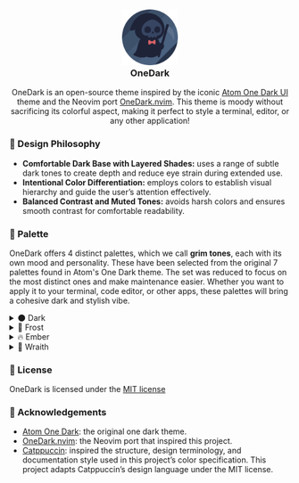 <h3 align="center">
    <img src="https://raw.githubusercontent.com/onedarktheme/onedark/master/assets/logos/onedark-logo-1544x1544.png" width="100" alt="onedark logo"/></br>
    OneDark
</h3>

<p align="center">
    OneDark is an open-source theme inspired by the iconic <a href="https://github.com/atom/atom/tree/master/packages/one-dark-ui">Atom One Dark UI</a> theme and the Neovim port <a href="https://github.com/navarasu/onedark.nvim">OneDark.nvim</a>. This theme is moody without sacrificing its colorful aspect, making it perfect to style a terminal, editor, or any other application!
</p>

### 🧠 Design Philosophy

- **Comfortable Dark Base with Layered Shades:** uses a range of subtle dark tones to create depth and reduce eye strain during extended use.
- **Intentional Color Differentiation:** employs colors to establish visual hierarchy and guide the user’s attention effectively.
- **Balanced Contrast and Muted Tones:** avoids harsh colors and ensures smooth contrast for comfortable readability.

### 🎨 Palette

OneDark offers 4 distinct palettes, which we call **grim tones**, each with its own mood and personality. These have been selected from the original 7 palettes found in Atom's One Dark theme. The set was reduced to focus on the most distinct ones and make maintenance easier. Whether you want to apply it to your terminal, code editor, or other apps, these palettes will bring a cohesive dark and stylish vibe.

<details><summary>🌑 Dark</summary>
<table>
	<tr>
		<th></th>
		<th>Role</th>
		<th>Hex</th>
		<th>RGB</th>
		<th>HSL</th>
	</tr>
	<tr>
		<td><img src="assets/palette/circles/dark-red.png" width="23"/></td>
		<td>Red</td>
		<td><code>#e86671</code></td>
		<td><code>rgb(232, 102, 113)</code></td>
		<td><code>hsl(355, 74%, 65%)</code></td>
	</tr>
	<tr>
		<td><img src="assets/palette/circles/dark-orange.png" width="23"/></td>
		<td>Orange</td>
		<td><code>#d19a66</code></td>
		<td><code>rgb(209, 154, 102)</code></td>
		<td><code>hsl(29, 54%, 61%)</code></td>
	</tr>
	<tr>
		<td><img src="assets/palette/circles/dark-yellow.png" width="23"/></td>
		<td>Yellow</td>
		<td><code>#e5c07b</code></td>
		<td><code>rgb(229, 192, 123)</code></td>
		<td><code>hsl(39, 67%, 69%)</code></td>
	</tr>
	<tr>
		<td><img src="assets/palette/circles/dark-green.png" width="23"/></td>
		<td>Green</td>
		<td><code>#98c379</code></td>
		<td><code>rgb(152, 195, 121)</code></td>
		<td><code>hsl(95, 38%, 62%)</code></td>
	</tr>
	<tr>
		<td><img src="assets/palette/circles/dark-cyan.png" width="23"/></td>
		<td>Cyan</td>
		<td><code>#56b6c2</code></td>
		<td><code>rgb(86, 182, 194)</code></td>
		<td><code>hsl(187, 47%, 55%)</code></td>
	</tr>
	<tr>
		<td><img src="assets/palette/circles/dark-blue.png" width="23"/></td>
		<td>Blue</td>
		<td><code>#61afef</code></td>
		<td><code>rgb(97, 175, 239)</code></td>
		<td><code>hsl(207, 82%, 66%)</code></td>
	</tr>
	<tr>
		<td><img src="assets/palette/circles/dark-purple.png" width="23"/></td>
		<td>Purple</td>
		<td><code>#c678dd</code></td>
		<td><code>rgb(198, 120, 221)</code></td>
		<td><code>hsl(286, 60%, 67%)</code></td>
	</tr>
	<tr>
		<td><img src="assets/palette/circles/dark-dark-red.png" width="23"/></td>
		<td>Dark Red</td>
		<td><code>#993939</code></td>
		<td><code>rgb(153, 57, 57)</code></td>
		<td><code>hsl(0, 46%, 41%)</code></td>
	</tr>
	<tr>
		<td><img src="assets/palette/circles/dark-dark-yellow.png" width="23"/></td>
		<td>Dark Yellow</td>
		<td><code>#93691d</code></td>
		<td><code>rgb(147, 105, 29)</code></td>
		<td><code>hsl(39, 67%, 35%)</code></td>
	</tr>
	<tr>
		<td><img src="assets/palette/circles/dark-dark-purple.png" width="23"/></td>
		<td>Dark Purple</td>
		<td><code>#8a3fa0</code></td>
		<td><code>rgb(138, 63, 160)</code></td>
		<td><code>hsl(286, 43%, 44%)</code></td>
	</tr>
	<tr>
		<td><img src="assets/palette/circles/dark-text.png" width="23"/></td>
		<td>Text</td>
		<td><code>#abb2bf</code></td>
		<td><code>rgb(171, 178, 191)</code></td>
		<td><code>hsl(219, 14%, 71%)</code></td>
	</tr>
	<tr>
		<td><img src="assets/palette/circles/dark-subtext1.png" width="23"/></td>
		<td>Subtext1</td>
		<td><code>#848b98</code></td>
		<td><code>rgb(132, 139, 152)</code></td>
		<td><code>hsl(219, 9%, 56%)</code></td>
	</tr>
	<tr>
		<td><img src="assets/palette/circles/dark-subtext0.png" width="23"/></td>
		<td>Subtext0</td>
		<td><code>#5c6370</code></td>
		<td><code>rgb(92, 99, 112)</code></td>
		<td><code>hsl(219, 10%, 40%)</code></td>
	</tr>
	<tr>
		<td><img src="assets/palette/circles/dark-overlay2.png" width="23"/></td>
		<td>Overlay2</td>
		<td><code>#393f4a</code></td>
		<td><code>rgb(57, 63, 74)</code></td>
		<td><code>hsl(219, 13%, 26%)</code></td>
	</tr>
	<tr>
		<td><img src="assets/palette/circles/dark-overlay1.png" width="23"/></td>
		<td>Overlay1</td>
		<td><code>#3b3f4c</code></td>
		<td><code>rgb(59, 63, 76)</code></td>
		<td><code>hsl(226, 13%, 26%)</code></td>
	</tr>
	<tr>
		<td><img src="assets/palette/circles/dark-overlay0.png" width="23"/></td>
		<td>Overlay0</td>
		<td><code>#73b8f1</code></td>
		<td><code>rgb(115, 184, 241)</code></td>
		<td><code>hsl(207, 82%, 70%)</code></td>
	</tr>
	<tr>
		<td><img src="assets/palette/circles/dark-surface2.png" width="23"/></td>
		<td>Surface2</td>
		<td><code>#2c5372</code></td>
		<td><code>rgb(44, 83, 114)</code></td>
		<td><code>hsl(207, 44%, 31%)</code></td>
	</tr>
	<tr>
		<td><img src="assets/palette/circles/dark-surface1.png" width="23"/></td>
		<td>Surface1</td>
		<td><code>#1c3448</code></td>
		<td><code>rgb(28, 52, 72)</code></td>
		<td><code>hsl(207, 44%, 20%)</code></td>
	</tr>
	<tr>
		<td><img src="assets/palette/circles/dark-surface0.png" width="23"/></td>
		<td>Surface0</td>
		<td><code>#31392b</code></td>
		<td><code>rgb(49, 57, 43)</code></td>
		<td><code>hsl(94, 14%, 20%)</code></td>
	</tr>
	<tr>
		<td><img src="assets/palette/circles/dark-base.png" width="23"/></td>
		<td>Base</td>
		<td><code>#282c34</code></td>
		<td><code>rgb(40, 44, 52)</code></td>
		<td><code>hsl(220, 13%, 18%)</code></td>
	</tr>
	<tr>
		<td><img src="assets/palette/circles/dark-mantle.png" width="23"/></td>
		<td>Mantle</td>
		<td><code>#31353f</code></td>
		<td><code>rgb(49, 53, 63)</code></td>
		<td><code>hsl(223, 13%, 22%)</code></td>
	</tr>
	<tr>
		<td><img src="assets/palette/circles/dark-crust.png" width="23"/></td>
		<td>Crust</td>
		<td><code>#21252b</code></td>
		<td><code>rgb(33, 37, 43)</code></td>
		<td><code>hsl(216, 13%, 15%)</code></td>
	</tr>
</table>
</details>

<details><summary>🧊 Frost</summary>
<table>
	<tr>
		<th></th>
		<th>Role</th>
		<th>Hex</th>
		<th>RGB</th>
		<th>HSL</th>
	</tr>
	<tr>
		<td><img src="assets/palette/circles/frost-red.png" width="23"/></td>
		<td>Red</td>
		<td><code>#ef5f6b</code></td>
		<td><code>rgb(239, 95, 107)</code></td>
		<td><code>hsl(355, 82%, 65%)</code></td>
	</tr>
	<tr>
		<td><img src="assets/palette/circles/frost-orange.png" width="23"/></td>
		<td>Orange</td>
		<td><code>#d99a5e</code></td>
		<td><code>rgb(217, 154, 94)</code></td>
		<td><code>hsl(29, 62%, 61%)</code></td>
	</tr>
	<tr>
		<td><img src="assets/palette/circles/frost-yellow.png" width="23"/></td>
		<td>Yellow</td>
		<td><code>#ebc275</code></td>
		<td><code>rgb(235, 194, 117)</code></td>
		<td><code>hsl(39, 75%, 69%)</code></td>
	</tr>
	<tr>
		<td><img src="assets/palette/circles/frost-green.png" width="23"/></td>
		<td>Green</td>
		<td><code>#97ca72</code></td>
		<td><code>rgb(151, 202, 114)</code></td>
		<td><code>hsl(95, 45%, 62%)</code></td>
	</tr>
	<tr>
		<td><img src="assets/palette/circles/frost-cyan.png" width="23"/></td>
		<td>Cyan</td>
		<td><code>#4dbdcb</code></td>
		<td><code>rgb(77, 189, 203)</code></td>
		<td><code>hsl(187, 55%, 55%)</code></td>
	</tr>
	<tr>
		<td><img src="assets/palette/circles/frost-blue.png" width="23"/></td>
		<td>Blue</td>
		<td><code>#5ab0f6</code></td>
		<td><code>rgb(90, 176, 246)</code></td>
		<td><code>hsl(207, 90%, 66%)</code></td>
	</tr>
	<tr>
		<td><img src="assets/palette/circles/frost-purple.png" width="23"/></td>
		<td>Purple</td>
		<td><code>#ca72e4</code></td>
		<td><code>rgb(202, 114, 228)</code></td>
		<td><code>hsl(286, 68%, 67%)</code></td>
	</tr>
	<tr>
		<td><img src="assets/palette/circles/frost-dark-red.png" width="23"/></td>
		<td>Dark Red</td>
		<td><code>#a13131</code></td>
		<td><code>rgb(161, 49, 49)</code></td>
		<td><code>hsl(0, 53%, 41%)</code></td>
	</tr>
	<tr>
		<td><img src="assets/palette/circles/frost-dark-yellow.png" width="23"/></td>
		<td>Dark Yellow</td>
		<td><code>#9a6b16</code></td>
		<td><code>rgb(154, 107, 22)</code></td>
		<td><code>hsl(39, 75%, 35%)</code></td>
	</tr>
	<tr>
		<td><img src="assets/palette/circles/frost-dark-purple.png" width="23"/></td>
		<td>Dark Purple</td>
		<td><code>#8f36a9</code></td>
		<td><code>rgb(143, 54, 169)</code></td>
		<td><code>hsl(286, 52%, 44%)</code></td>
	</tr>
	<tr>
		<td><img src="assets/palette/circles/frost-text.png" width="23"/></td>
		<td>Text</td>
		<td><code>#a5b0c5</code></td>
		<td><code>rgb(165, 176, 197)</code></td>
		<td><code>hsl(219, 22%, 71%)</code></td>
	</tr>
	<tr>
		<td><img src="assets/palette/circles/frost-subtext1.png" width="23"/></td>
		<td>Subtext1</td>
		<td><code>#7d899f</code></td>
		<td><code>rgb(125, 137, 159)</code></td>
		<td><code>hsl(219, 15%, 56%)</code></td>
	</tr>
	<tr>
		<td><img src="assets/palette/circles/frost-subtext0.png" width="23"/></td>
		<td>Subtext0</td>
		<td><code>#546178</code></td>
		<td><code>rgb(84, 97, 120)</code></td>
		<td><code>hsl(218, 18%, 40%)</code></td>
	</tr>
	<tr>
		<td><img src="assets/palette/circles/frost-overlay2.png" width="23"/></td>
		<td>Overlay2</td>
		<td><code>#343e4f</code></td>
		<td><code>rgb(52, 62, 79)</code></td>
		<td><code>hsl(218, 21%, 26%)</code></td>
	</tr>
	<tr>
		<td><img src="assets/palette/circles/frost-overlay1.png" width="23"/></td>
		<td>Overlay1</td>
		<td><code>#363c51</code></td>
		<td><code>rgb(54, 60, 81)</code></td>
		<td><code>hsl(227, 20%, 26%)</code></td>
	</tr>
	<tr>
		<td><img src="assets/palette/circles/frost-overlay0.png" width="23"/></td>
		<td>Overlay0</td>
		<td><code>#6db9f7</code></td>
		<td><code>rgb(109, 185, 247)</code></td>
		<td><code>hsl(207, 90%, 70%)</code></td>
	</tr>
	<tr>
		<td><img src="assets/palette/circles/frost-surface2.png" width="23"/></td>
		<td>Surface2</td>
		<td><code>#265478</code></td>
		<td><code>rgb(38, 84, 120)</code></td>
		<td><code>hsl(206, 52%, 31%)</code></td>
	</tr>
	<tr>
		<td><img src="assets/palette/circles/frost-surface1.png" width="23"/></td>
		<td>Surface1</td>
		<td><code>#18344c</code></td>
		<td><code>rgb(24, 52, 76)</code></td>
		<td><code>hsl(208, 52%, 20%)</code></td>
	</tr>
	<tr>
		<td><img src="assets/palette/circles/frost-surface0.png" width="23"/></td>
		<td>Surface0</td>
		<td><code>#303d27</code></td>
		<td><code>rgb(48, 61, 39)</code></td>
		<td><code>hsl(95, 22%, 20%)</code></td>
	</tr>
	<tr>
		<td><img src="assets/palette/circles/frost-base.png" width="23"/></td>
		<td>Base</td>
		<td><code>#242b38</code></td>
		<td><code>rgb(36, 43, 56)</code></td>
		<td><code>hsl(219, 22%, 18%)</code></td>
	</tr>
	<tr>
		<td><img src="assets/palette/circles/frost-mantle.png" width="23"/></td>
		<td>Mantle</td>
		<td><code>#2d3343</code></td>
		<td><code>rgb(45, 51, 67)</code></td>
		<td><code>hsl(224, 20%, 22%)</code></td>
	</tr>
	<tr>
		<td><img src="assets/palette/circles/frost-crust.png" width="23"/></td>
		<td>Crust</td>
		<td><code>#1e242e</code></td>
		<td><code>rgb(30, 36, 46)</code></td>
		<td><code>hsl(218, 21%, 15%)</code></td>
	</tr>
</table>
</details>

<details><summary>🔥 Ember</summary>
<table>
	<tr>
		<th></th>
		<th>Role</th>
		<th>Hex</th>
		<th>RGB</th>
		<th>HSL</th>
	</tr>
	<tr>
		<td><img src="assets/palette/circles/ember-red.png" width="23"/></td>
		<td>Red</td>
		<td><code>#e16d77</code></td>
		<td><code>rgb(225, 109, 119)</code></td>
		<td><code>hsl(355, 66%, 65%)</code></td>
	</tr>
	<tr>
		<td><img src="assets/palette/circles/ember-orange.png" width="23"/></td>
		<td>Orange</td>
		<td><code>#c99a6e</code></td>
		<td><code>rgb(201, 154, 110)</code></td>
		<td><code>hsl(29, 46%, 61%)</code></td>
	</tr>
	<tr>
		<td><img src="assets/palette/circles/ember-yellow.png" width="23"/></td>
		<td>Yellow</td>
		<td><code>#dfbe81</code></td>
		<td><code>rgb(223, 190, 129)</code></td>
		<td><code>hsl(39, 59%, 69%)</code></td>
	</tr>
	<tr>
		<td><img src="assets/palette/circles/ember-green.png" width="23"/></td>
		<td>Green</td>
		<td><code>#99bc80</code></td>
		<td><code>rgb(153, 188, 128)</code></td>
		<td><code>hsl(95, 31%, 62%)</code></td>
	</tr>
	<tr>
		<td><img src="assets/palette/circles/ember-cyan.png" width="23"/></td>
		<td>Cyan</td>
		<td><code>#5fafb9</code></td>
		<td><code>rgb(95, 175, 185)</code></td>
		<td><code>hsl(187, 39%, 55%)</code></td>
	</tr>
	<tr>
		<td><img src="assets/palette/circles/ember-blue.png" width="23"/></td>
		<td>Blue</td>
		<td><code>#68aee8</code></td>
		<td><code>rgb(104, 174, 232)</code></td>
		<td><code>hsl(207, 74%, 66%)</code></td>
	</tr>
	<tr>
		<td><img src="assets/palette/circles/ember-purple.png" width="23"/></td>
		<td>Purple</td>
		<td><code>#c27fd7</code></td>
		<td><code>rgb(194, 127, 215)</code></td>
		<td><code>hsl(286, 52%, 67%)</code></td>
	</tr>
	<tr>
		<td><img src="assets/palette/circles/ember-dark-red.png" width="23"/></td>
		<td>Dark Red</td>
		<td><code>#914141</code></td>
		<td><code>rgb(145, 65, 65)</code></td>
		<td><code>hsl(0, 38%, 41%)</code></td>
	</tr>
	<tr>
		<td><img src="assets/palette/circles/ember-dark-yellow.png" width="23"/></td>
		<td>Dark Yellow</td>
		<td><code>#8c6724</code></td>
		<td><code>rgb(140, 103, 36)</code></td>
		<td><code>hsl(39, 59%, 35%)</code></td>
	</tr>
	<tr>
		<td><img src="assets/palette/circles/ember-dark-purple.png" width="23"/></td>
		<td>Dark Purple</td>
		<td><code>#854897</code></td>
		<td><code>rgb(133, 72, 151)</code></td>
		<td><code>hsl(286, 35%, 44%)</code></td>
	</tr>
	<tr>
		<td><img src="assets/palette/circles/ember-text.png" width="23"/></td>
		<td>Text</td>
		<td><code>#b1b4b9</code></td>
		<td><code>rgb(177, 180, 185)</code></td>
		<td><code>hsl(217, 5%, 71%)</code></td>
	</tr>
	<tr>
		<td><img src="assets/palette/circles/ember-subtext1.png" width="23"/></td>
		<td>Subtext1</td>
		<td><code>#8b8d91</code></td>
		<td><code>rgb(139, 141, 145)</code></td>
		<td><code>hsl(220, 3%, 56%)</code></td>
	</tr>
	<tr>
		<td><img src="assets/palette/circles/ember-subtext0.png" width="23"/></td>
		<td>Subtext0</td>
		<td><code>#646568</code></td>
		<td><code>rgb(100, 101, 104)</code></td>
		<td><code>hsl(225, 2%, 40%)</code></td>
	</tr>
	<tr>
		<td><img src="assets/palette/circles/ember-overlay2.png" width="23"/></td>
		<td>Overlay2</td>
		<td><code>#3e4045</code></td>
		<td><code>rgb(62, 64, 69)</code></td>
		<td><code>hsl(223, 5%, 26%)</code></td>
	</tr>
	<tr>
		<td><img src="assets/palette/circles/ember-overlay1.png" width="23"/></td>
		<td>Overlay1</td>
		<td><code>#404247</code></td>
		<td><code>rgb(64, 66, 71)</code></td>
		<td><code>hsl(223, 5%, 26%)</code></td>
	</tr>
	<tr>
		<td><img src="assets/palette/circles/ember-overlay0.png" width="23"/></td>
		<td>Overlay0</td>
		<td><code>#79b7eb</code></td>
		<td><code>rgb(121, 183, 235)</code></td>
		<td><code>hsl(207, 74%, 70%)</code></td>
	</tr>
	<tr>
		<td><img src="assets/palette/circles/ember-surface2.png" width="23"/></td>
		<td>Surface2</td>
		<td><code>#32526c</code></td>
		<td><code>rgb(50, 82, 108)</code></td>
		<td><code>hsl(207, 37%, 31%)</code></td>
	</tr>
	<tr>
		<td><img src="assets/palette/circles/ember-surface1.png" width="23"/></td>
		<td>Surface1</td>
		<td><code>#203444</code></td>
		<td><code>rgb(32, 52, 68)</code></td>
		<td><code>hsl(207, 36%, 20%)</code></td>
	</tr>
	<tr>
		<td><img src="assets/palette/circles/ember-surface0.png" width="23"/></td>
		<td>Surface0</td>
		<td><code>#32352f</code></td>
		<td><code>rgb(50, 53, 47)</code></td>
		<td><code>hsl(90, 6%, 20%)</code></td>
	</tr>
	<tr>
		<td><img src="assets/palette/circles/ember-base.png" width="23"/></td>
		<td>Base</td>
		<td><code>#2c2d30</code></td>
		<td><code>rgb(44, 45, 48)</code></td>
		<td><code>hsl(225, 4%, 18%)</code></td>
	</tr>
	<tr>
		<td><img src="assets/palette/circles/ember-mantle.png" width="23"/></td>
		<td>Mantle</td>
		<td><code>#35373b</code></td>
		<td><code>rgb(53, 55, 59)</code></td>
		<td><code>hsl(220, 5%, 22%)</code></td>
	</tr>
	<tr>
		<td><img src="assets/palette/circles/ember-crust.png" width="23"/></td>
		<td>Crust</td>
		<td><code>#242628</code></td>
		<td><code>rgb(36, 38, 40)</code></td>
		<td><code>hsl(210, 5%, 15%)</code></td>
	</tr>
</table>
</details>

<details><summary>👻 Wraith</summary>
<table>
	<tr>
		<th></th>
		<th>Role</th>
		<th>Hex</th>
		<th>RGB</th>
		<th>HSL</th>
	</tr>
	<tr>
		<td><img src="assets/palette/circles/wraith-red.png" width="23"/></td>
		<td>Red</td>
		<td><code>#e45649</code></td>
		<td><code>rgb(228, 86, 73)</code></td>
		<td><code>hsl(5, 74%, 59%)</code></td>
	</tr>
	<tr>
		<td><img src="assets/palette/circles/wraith-orange.png" width="23"/></td>
		<td>Orange</td>
		<td><code>#c18401</code></td>
		<td><code>rgb(193, 132, 1)</code></td>
		<td><code>hsl(41, 99%, 38%)</code></td>
	</tr>
	<tr>
		<td><img src="assets/palette/circles/wraith-yellow.png" width="23"/></td>
		<td>Yellow</td>
		<td><code>#986801</code></td>
		<td><code>rgb(152, 104, 1)</code></td>
		<td><code>hsl(41, 99%, 30%)</code></td>
	</tr>
	<tr>
		<td><img src="assets/palette/circles/wraith-green.png" width="23"/></td>
		<td>Green</td>
		<td><code>#50a14f</code></td>
		<td><code>rgb(80, 161, 79)</code></td>
		<td><code>hsl(119, 34%, 47%)</code></td>
	</tr>
	<tr>
		<td><img src="assets/palette/circles/wraith-cyan.png" width="23"/></td>
		<td>Cyan</td>
		<td><code>#0184bc</code></td>
		<td><code>rgb(1, 132, 188)</code></td>
		<td><code>hsl(198, 99%, 37%)</code></td>
	</tr>
	<tr>
		<td><img src="assets/palette/circles/wraith-blue.png" width="23"/></td>
		<td>Blue</td>
		<td><code>#4078f2</code></td>
		<td><code>rgb(64, 120, 242)</code></td>
		<td><code>hsl(221, 87%, 60%)</code></td>
	</tr>
	<tr>
		<td><img src="assets/palette/circles/wraith-purple.png" width="23"/></td>
		<td>Purple</td>
		<td><code>#a626a4</code></td>
		<td><code>rgb(166, 38, 164)</code></td>
		<td><code>hsl(301, 63%, 40%)</code></td>
	</tr>
	<tr>
		<td><img src="assets/palette/circles/wraith-dark-red.png" width="23"/></td>
		<td>Dark Red</td>
		<td><code>#833b3b</code></td>
		<td><code>rgb(131, 59, 59)</code></td>
		<td><code>hsl(0, 38%, 37%)</code></td>
	</tr>
	<tr>
		<td><img src="assets/palette/circles/wraith-dark-yellow.png" width="23"/></td>
		<td>Dark Yellow</td>
		<td><code>#7c5c20</code></td>
		<td><code>rgb(124, 92, 32)</code></td>
		<td><code>hsl(39, 59%, 31%)</code></td>
	</tr>
	<tr>
		<td><img src="assets/palette/circles/wraith-dark-purple.png" width="23"/></td>
		<td>Dark Purple</td>
		<td><code>#79428a</code></td>
		<td><code>rgb(121, 66, 138)</code></td>
		<td><code>hsl(286, 35%, 40%)</code></td>
	</tr>
	<tr>
		<td><img src="assets/palette/circles/wraith-text.png" width="23"/></td>
		<td>Text</td>
		<td><code>#383a42</code></td>
		<td><code>rgb(56, 58, 66)</code></td>
		<td><code>hsl(228, 8%, 24%)</code></td>
	</tr>
	<tr>
		<td><img src="assets/palette/circles/wraith-subtext1.png" width="23"/></td>
		<td>Subtext1</td>
		<td><code>#818387</code></td>
		<td><code>rgb(129, 131, 135)</code></td>
		<td><code>hsl(220, 2%, 52%)</code></td>
	</tr>
	<tr>
		<td><img src="assets/palette/circles/wraith-subtext0.png" width="23"/></td>
		<td>Subtext0</td>
		<td><code>#a0a1a7</code></td>
		<td><code>rgb(160, 161, 167)</code></td>
		<td><code>hsl(231, 4%, 64%)</code></td>
	</tr>
	<tr>
		<td><img src="assets/palette/circles/wraith-overlay2.png" width="23"/></td>
		<td>Overlay2</td>
		<td><code>#e6e6e6</code></td>
		<td><code>rgb(230, 230, 230)</code></td>
		<td><code>hsl(0, 0%, 90%)</code></td>
	</tr>
	<tr>
		<td><img src="assets/palette/circles/wraith-overlay1.png" width="23"/></td>
		<td>Overlay1</td>
		<td><code>#dcdcdc</code></td>
		<td><code>rgb(220, 220, 220)</code></td>
		<td><code>hsl(0, 0%, 86%)</code></td>
	</tr>
	<tr>
		<td><img src="assets/palette/circles/wraith-overlay0.png" width="23"/></td>
		<td>Overlay0</td>
		<td><code>#68aee8</code></td>
		<td><code>rgb(104, 174, 232)</code></td>
		<td><code>hsl(207, 74%, 66%)</code></td>
	</tr>
	<tr>
		<td><img src="assets/palette/circles/wraith-surface2.png" width="23"/></td>
		<td>Surface2</td>
		<td><code>#cad3e0</code></td>
		<td><code>rgb(202, 211, 224)</code></td>
		<td><code>hsl(215, 26%, 84%)</code></td>
	</tr>
	<tr>
		<td><img src="assets/palette/circles/wraith-surface1.png" width="23"/></td>
		<td>Surface1</td>
		<td><code>#e2ecfb</code></td>
		<td><code>rgb(226, 236, 251)</code></td>
		<td><code>hsl(216, 76%, 94%)</code></td>
	</tr>
	<tr>
		<td><img src="assets/palette/circles/wraith-surface0.png" width="23"/></td>
		<td>Surface0</td>
		<td><code>#e2fbe4</code></td>
		<td><code>rgb(226, 251, 228)</code></td>
		<td><code>hsl(125, 76%, 94%)</code></td>
	</tr>
	<tr>
		<td><img src="assets/palette/circles/wraith-base.png" width="23"/></td>
		<td>Base</td>
		<td><code>#fafafa</code></td>
		<td><code>rgb(250, 250, 250)</code></td>
		<td><code>hsl(0, 0%, 98%)</code></td>
	</tr>
	<tr>
		<td><img src="assets/palette/circles/wraith-mantle.png" width="23"/></td>
		<td>Mantle</td>
		<td><code>#f0f0f0</code></td>
		<td><code>rgb(240, 240, 240)</code></td>
		<td><code>hsl(0, 0%, 94%)</code></td>
	</tr>
	<tr>
		<td><img src="assets/palette/circles/wraith-crust.png" width="23"/></td>
		<td>Crust</td>
		<td><code>#c9c9c9</code></td>
		<td><code>rgb(201, 201, 201)</code></td>
		<td><code>hsl(0, 0%, 79%)</code></td>
	</tr>
</table>
</details>

### 📜 License

OneDark is licensed under the [MIT license](LICENSE)

### 🙏 Acknowledgements

- [Atom One Dark](https://github.com/atom/atom/tree/master/packages/one-dark-ui): the original one dark theme.
- [OneDark.nvim](https://github.com/navarasu/onedark.nvim): the Neovim port that inspired this project.
- [Catppuccin](https://github.com/catppuccin/catppuccin): inspired the structure, design terminology, and documentation style used in this project’s color specification. This project adapts Catppuccin’s design language under the MIT license.